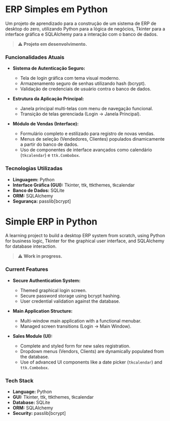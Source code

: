 # ERP Simples em Python

Um projeto de aprendizado para a construção de um sistema de ERP de desktop do zero, utilizando Python para a lógica de negócios, Tkinter para a interface gráfica e SQLAlchemy para a interação com o banco de dados.

> ⚠️ **Projeto em desenvolvimento.**

### Funcionalidades Atuais

- **Sistema de Autenticação Seguro:**
  - Tela de login gráfica com tema visual moderno.
  - Armazenamento seguro de senhas utilizando hash (bcrypt).
  - Validação de credenciais de usuário contra o banco de dados.

- **Estrutura da Aplicação Principal:**
  - Janela principal multi-telas com menu de navegação funcional.
  - Transição de telas gerenciada (Login → Janela Principal).

- **Módulo de Vendas (Interface):**
  - Formulário completo e estilizado para registro de novas vendas.
  - Menus de seleção (Vendedores, Clientes) populados dinamicamente a partir do banco de dados.
  - Uso de componentes de interface avançados como calendário (`tkcalendar`) e `ttk.Combobox`.

### Tecnologias Utilizadas

- **Linguagem:** Python
- **Interface Gráfica (GUI):** Tkinter, ttk, ttkthemes, tkcalendar
- **Banco de Dados:** SQLite
- **ORM:** SQLAlchemy
- **Segurança:** passlib[bcrypt]


# Simple ERP in Python

A learning project to build a desktop ERP system from scratch, using Python for business logic, Tkinter for the graphical user interface, and SQLAlchemy for database interaction.

> ⚠️ **Work in progress.**

### Current Features

- **Secure Authentication System:**
  - Themed graphical login screen.
  - Secure password storage using bcrypt hashing.
  - User credential validation against the database.

- **Main Application Structure:**
  - Multi-window main application with a functional menubar.
  - Managed screen transitions (Login → Main Window).

- **Sales Module (UI):**
  - Complete and styled form for new sales registration.
  - Dropdown menus (Vendors, Clients) are dynamically populated from the database.
  - Use of advanced UI components like a date picker (`tkcalendar`) and `ttk.Combobox`.

### Tech Stack

- **Language:** Python
- **GUI:** Tkinter, ttk, ttkthemes, tkcalendar
- **Database:** SQLite
- **ORM:** SQLAlchemy
- **Security:** passlib[bcrypt]